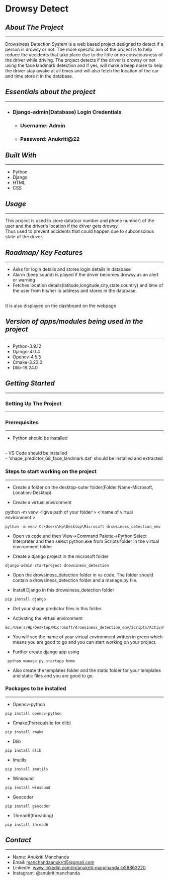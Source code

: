 # **Drowsy Detect**
## _About The Project_
---
 Drowsiness Detection System is a web based project designed to detect if a person is drowsy or not. The more specific aim of the project is to help reduce the accidents that take place due to the little or no consciousness of the driver while driving. The project detects if the driver is drowsy or not using the face landmark detection and if yes, will make a beep noise to help the driver stay awake at all times and will also fetch the location of the car and time store it in the database.

 ## _Essentials about the project_
 ---
 - ### Django-admin(Database) Login Credentials
    - ### Username: Admin
    - ### Password: Anukriti@22
 
 ## _Built With_
 ---
 - Python
 - Django
 - HTML
 - CSS
 ## _Usage_
 ---
 This project is used to store data(car number and phone number) of the user and the driver's location if the driver gets drowsy.
 <br />
 Thus used to prevent accidents that could happen due to subconscious state of the driver. 

 ## _Roadmap/ Key Features_
 ---
 - Asks for login details and stores login details in database
 - Alarm (beep sound) is played if the driver becomes drowsy as an alert or warning
 - Fetches location details(latitude,longitude,city,state,country) and time of the user from his/her ip address and stores in the database.
 <br />
 It is also displayed on the dashboard on the webpage

 ## _Version of apps/modules being used in the project_
 ---
 - Python-3.9.12
 - Django-4.0.4
 - Opencv-4.5.5
 - Cmake-3.23.0
 - Dlib-19.24.0

 ## _Getting Started_
 ---
 ### Setting Up The Project

 ---

 ### Prerequisites
 ---
 - Python should be installed
 <br />
 - VS Code should be installed
 <br />
 - 'shape_predictor_68_face_landmark.dat' should be installed and extracted

 ### Steps to start working on the project
---
 - Create a folder on the desktop-outer folder(Folder Name-Microsoft, Location-Desktop)
 
 - Create a virtual environment
 
 python -m venv <'give path of your folder'> <'name of virtual environment'>

 ```
 python -m venv C:\Users\Hp\Desktop\Microsoft drowsiness_detection_env
 ```
 - Open vs code and then View->Command Palette->Python:Select Interpreter and then select python.exe from Scripts folder in the virtual environment folder

- Create a django project in the microsoft folder
```
django-admin startproject drowsiness_detection
```
 - Open the drowsiness_detection folder in vs code. The folder should contain a drowsiness_detection folder and a manage.py file. 

 - Install Django in this drowsiness_detection folder
 ```
 pip install django
 ```

 - Get your shape predictor files in this folder.

 - Activating the virtual environment

 ```
 &c:/Users/Hp/Desktop/Microsoft/drowsiness_detection_env/Scripts/Activate.ps1
 ```
 - You will see the name of your virtual environment written in green which means you are good to go and you can start working on your project.

 - Further create django app using

```
 python manage.py startapp home
 ```
 - Also create the templates folder and the static folder for your templates and static files and you are good to go.

### Packages to be installed
---
- Opencv-python
```
pip install opencv-python
```
- Cmake(Prerequisite for dlib)
```
pip install cmake
```
- Dlib
```
pip install dlib
```
- Imutils
```
pip install imutils
```
- Winsound
```
pip install winsound
```
- Geocoder
```
pip install geocoder
```
- Thread6(threading)
```
pip install thread6
```
## _Contact_
---
- Name: Anukriti Manchanda
- Email: manchandaanukriti5@gmail.com
- LinkedIn: www.linkedin.com/in/anukriti-manchanda-b58863220
- Instagram: @anukritimanchanda



